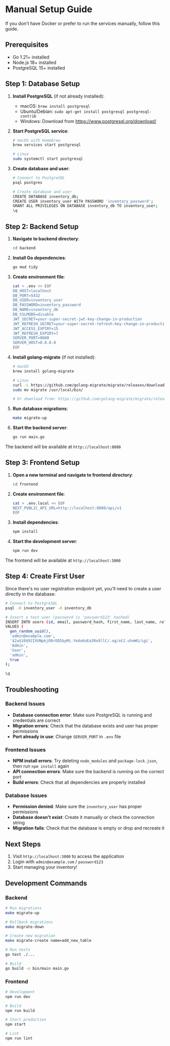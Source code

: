 # Manual Setup Guide

If you don't have Docker or prefer to run the services manually, follow this guide.

## Prerequisites

- Go 1.21+ installed
- Node.js 18+ installed
- PostgreSQL 15+ installed

## Step 1: Database Setup

1. **Install PostgreSQL** (if not already installed):
   - macOS: `brew install postgresql`
   - Ubuntu/Debian: `sudo apt-get install postgresql postgresql-contrib`
   - Windows: Download from https://www.postgresql.org/download/

2. **Start PostgreSQL service**:
   ```bash
   # macOS with Homebrew
   brew services start postgresql
   
   # Linux
   sudo systemctl start postgresql
   ```

3. **Create database and user**:
   ```bash
   # Connect to PostgreSQL
   psql postgres
   
   # Create database and user
   CREATE DATABASE inventory_db;
   CREATE USER inventory_user WITH PASSWORD 'inventory_password';
   GRANT ALL PRIVILEGES ON DATABASE inventory_db TO inventory_user;
   \q
   ```

## Step 2: Backend Setup

1. **Navigate to backend directory**:
   ```bash
   cd backend
   ```

2. **Install Go dependencies**:
   ```bash
   go mod tidy
   ```

3. **Create environment file**:
   ```bash
   cat > .env << EOF
   DB_HOST=localhost
   DB_PORT=5432
   DB_USER=inventory_user
   DB_PASSWORD=inventory_password
   DB_NAME=inventory_db
   DB_SSLMODE=disable
   JWT_SECRET=your-super-secret-jwt-key-change-in-production
   JWT_REFRESH_SECRET=your-super-secret-refresh-key-change-in-production
   JWT_ACCESS_EXPIRY=15
   JWT_REFRESH_EXPIRY=7
   SERVER_PORT=8080
   SERVER_HOST=0.0.0.0
   EOF
   ```

4. **Install golang-migrate** (if not installed):
   ```bash
   # macOS
   brew install golang-migrate
   
   # Linux
   curl -L https://github.com/golang-migrate/migrate/releases/download/v4.16.2/migrate.linux-amd64.tar.gz | tar xvz
   sudo mv migrate /usr/local/bin/
   
   # Or download from: https://github.com/golang-migrate/migrate/releases
   ```

5. **Run database migrations**:
   ```bash
   make migrate-up
   ```

6. **Start the backend server**:
   ```bash
   go run main.go
   ```

The backend will be available at `http://localhost:8080`

## Step 3: Frontend Setup

1. **Open a new terminal and navigate to frontend directory**:
   ```bash
   cd frontend
   ```

2. **Create environment file**:
   ```bash
   cat > .env.local << EOF
   NEXT_PUBLIC_API_URL=http://localhost:8080/api/v1
   EOF
   ```

3. **Install dependencies**:
   ```bash
   npm install
   ```

4. **Start the development server**:
   ```bash
   npm run dev
   ```

The frontend will be available at `http://localhost:3000`

## Step 4: Create First User

Since there's no user registration endpoint yet, you'll need to create a user directly in the database:

```bash
# Connect to PostgreSQL
psql -U inventory_user -d inventory_db

# Insert a test user (password is 'password123' hashed)
INSERT INTO users (id, email, password_hash, first_name, last_name, role, is_active) 
VALUES (
  gen_random_uuid(),
  'admin@example.com',
  '$2a$10$92IXUNpkjO0rOQ5byMi.Ye4oKoEa3Ro9llC/.og/at2.uheWG/igi',
  'Admin',
  'User',
  'admin',
  true
);

\q
```

## Troubleshooting

### Backend Issues

- **Database connection error**: Make sure PostgreSQL is running and credentials are correct
- **Migration errors**: Check that the database exists and user has proper permissions
- **Port already in use**: Change `SERVER_PORT` in `.env` file

### Frontend Issues

- **NPM install errors**: Try deleting `node_modules` and `package-lock.json`, then run `npm install` again
- **API connection errors**: Make sure the backend is running on the correct port
- **Build errors**: Check that all dependencies are properly installed

### Database Issues

- **Permission denied**: Make sure the `inventory_user` has proper permissions
- **Database doesn't exist**: Create it manually or check the connection string
- **Migration fails**: Check that the database is empty or drop and recreate it

## Next Steps

1. Visit `http://localhost:3000` to access the application
2. Login with `admin@example.com` / `password123`
3. Start managing your inventory!

## Development Commands

### Backend
```bash
# Run migrations
make migrate-up

# Rollback migrations
make migrate-down

# Create new migration
make migrate-create name=add_new_table

# Run tests
go test ./...

# Build
go build -o bin/main main.go
```

### Frontend
```bash
# Development
npm run dev

# Build
npm run build

# Start production
npm start

# Lint
npm run lint
```


